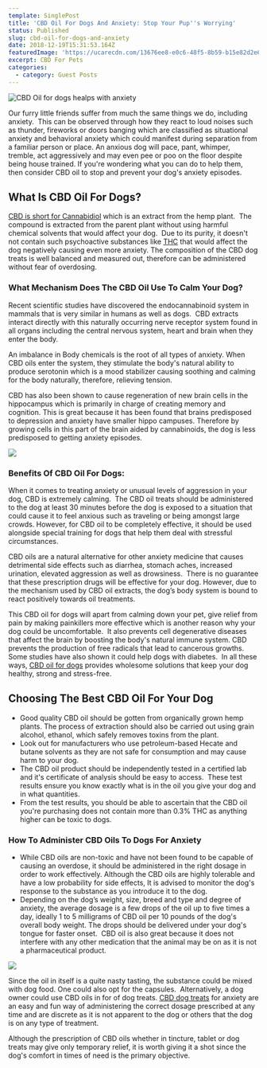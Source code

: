 ```yaml
---
template: SinglePost
title: 'CBD Oil For Dogs And Anxiety: Stop Your Pup''s Worrying'
status: Published
slug: cbd-oil-for-dogs-and-anxiety
date: 2018-12-19T15:31:53.164Z
featuredImage: 'https://ucarecdn.com/13676ee8-e0c6-48f5-8b59-b15e82d2e68f/'
excerpt: CBD For Pets
categories:
  - category: Guest Posts
---
```

![CBD Oil for dogs healps with anxiety](https://ucarecdn.com/1be71d4c-3498-4bf9-a3af-b1c95390fbd9/)

Our furry little friends suffer from much the same things we do, including anxiety.  This can be observed through how they react to loud noises such as thunder, fireworks or doors banging which are classified as situational anxiety and behavioral anxiety which could manifest during separation from a familiar person or place. An anxious dog will pace, pant, whimper, tremble, act aggressively and may even pee or poo on the floor despite being house trained. If you're wondering what you can do to help them, then consider CBD oil to stop and prevent your dog's anxiety episodes.

## What Is CBD Oil For Dogs?

[CBD is short for Cannabidiol](https://weedshome.com/whats-cbd) which is an extract from the hemp plant.  The compound is extracted from the parent plant without using harmful chemical solvents that would affect your dog.  Due to its purity, it doesn't not contain such psychoactive substances like [THC](https://weedshome.com/whats-thc) that would affect the dog negatively causing even more anxiety. The composition of the CBD dog treats is well balanced and measured out, therefore can be administered without fear of overdosing.

### What Mechanism Does The CBD Oil Use To Calm Your Dog?

Recent scientific studies have discovered the endocannabinoid system in mammals that is very similar in humans as well as dogs.  CBD extracts interact directly with this naturally occurring nerve receptor system found in all organs including the central nervous system, heart and brain when they enter the body.

An imbalance in Body chemicals is the root of all types of anxiety. When CBD oils enter the system, they stimulate the body's natural ability to produce serotonin which is a mood stabilizer causing soothing and calming for the body naturally, therefore, relieving tension.

CBD has also been shown to cause regeneration of new brain cells in the hippocampus which is primarily in charge of creating memory and cognition. This is great because it has been found that brains predisposed to depression and anxiety have smaller hippo campuses. Therefore by growing cells in this part of the brain aided by cannabinoids, the dog is less predisposed to getting anxiety episodes.

![](https://ucarecdn.com/4de39d41-3d58-450a-8af7-b358583b7cb1/)

### Benefits Of CBD Oil For Dogs:

When it comes to treating anxiety or unusual levels of aggression in your dog, CBD is extremely calming.  The CBD oil treats should be administered to the dog at least 30 minutes before the dog is exposed to a situation that could cause it to feel anxious such as traveling or being amongst large crowds. However, for CBD oil to be completely effective, it should be used alongside special training for dogs that help them deal with stressful circumstances.

CBD oils are a natural alternative for other anxiety medicine that causes detrimental side effects such as diarrhea, stomach aches, increased urination, elevated aggression as well as drowsiness.  There is no guarantee that these prescription drugs will be effective for your dog. However, due to the mechanism used by CBD oil extracts, the dog’s body system is bound to react positively towards oil treatments.

This CBD oil for dogs will apart from calming down your pet, give relief from pain by making painkillers more effective which is another reason why your dog could be uncomfortable.  It also prevents cell degenerative diseases that affect the brain by boosting the body's natural immune system. CBD prevents the production of free radicals that lead to cancerous growths. Some studies have also shown it could help dogs with diabetes.  In all these ways, [CBD oil for dogs](https://kingkanine.com/products/king-kalm-cbd-150mg) provides wholesome solutions that keep your dog healthy, strong and stress-free.

## Choosing The Best CBD Oil For Your Dog

* Good quality CBD oil should be gotten from organically grown hemp plants. The process of extraction should also be carried out using grain alcohol, ethanol, which safely removes toxins from the plant.
* Look out for manufacturers who use petroleum-based Hecate and butane solvents as they are not safe for consumption and may cause harm to your dog.
* The CBD oil product should be independently tested in a certified lab and it's certificate of analysis should be easy to access.  These test results ensure you know exactly what is in the oil you give your dog and in what quantities.
* From the test results, you should be able to ascertain that the CBD oil you're purchasing does not contain more than 0.3% THC as anything higher can be toxic to dogs.

### How To Administer CBD Oils To Dogs For Anxiety

* While CBD oils are non-toxic and have not been found to be capable of causing an overdose, it should be administered in the right dosage in order to work effectively. Although the CBD oils are highly tolerable and have a low probability for side effects, It is advised to monitor the dog's response to the substance as you introduce it to the dog.
* Depending on the dog’s weight, size, breed and type and degree of anxiety, the average dosage is a few drops of the oil up to five times a day, ideally 1 to 5 milligrams of CBD oil per 10 pounds of the dog's overall body weight. The drops should be delivered under your dog's tongue for faster onset.  CBD oil is also great because it does not interfere with any other medication that the animal may be on as it is not a pharmaceutical product.

![](https://ucarecdn.com/46877681-f495-4714-b556-6a2c164b53c5/)

Since the oil in itself is a quite nasty tasting, the substance could be mixed with dog food. One could also opt for the capsules.  Alternatively, a dog owner could use CBD oils in for of dog treats. [CBD dog treats](https://kingkanine.com/products/king-kalm-crunch-apple-cinnamon) for anxiety are an easy and fun way of administering the correct dosage prescribed at any time and are discrete as it is not apparent to the dog or others that the dog is on any type of treatment.

Although the prescription of CBD oils whether in tincture, tablet or dog treats may give only temporary relief, it is worth giving it a shot since the dog's comfort in times of need is the primary objective.
